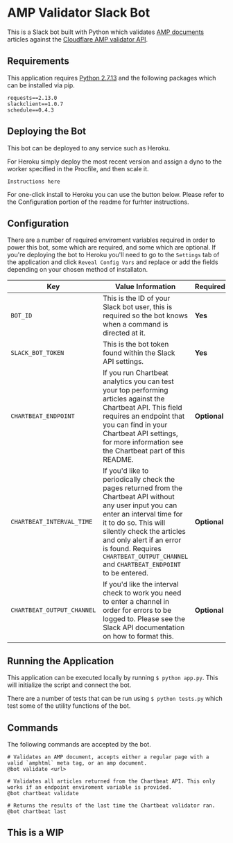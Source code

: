 # AMP Validator Slack Bot
This is a Slack bot built with Python which validates [AMP documents](https://www.ampproject.org/) articles against the [Cloudflare AMP validator API](https://blog.cloudflare.com/amp-validator-api/).


## Requirements
This application requires [Python 2.7.13](https://www.python.org/) and the following packages which can be installed via pip.

```
requests==2.13.0
slackclient==1.0.7
schedule==0.4.3
```


## Deploying the Bot
This bot can be deployed to any service such as Heroku.

For Heroku simply deploy the most recent version and assign a dyno to the worker specified in the Procfile, and then scale it.

```
Instructions here
```

For one-click install to Heroku you can use the button below. Please refer to the Configuration portion of the readme for furhter instructions. 

## Configuration
There are a number of required enviroment variables required in order to power this bot, some which are required, and some which are optional. If you're deploying the bot to Heroku you'll need to go to the `Settings` tab of the application and click `Reveal Config Vars` and replace or add the fields depending on your chosen method of installaton.


| Key  | Value Information | Required |
| ------------- | ------------- | ------------- |
| `BOT_ID`  | This is the ID of your Slack bot user, this is required so the bot knows when a command is directed at it.  | **Yes** |
| `SLACK_BOT_TOKEN`  | This is the bot token found within the Slack API settings.  | **Yes** |
| `CHARTBEAT_ENDPOINT`  | If you run Chartbeat analytics you can test your top performing articles against the Chartbeat API. This field requires an endpoint that you can find in your Chartbeat API settings, for more information see the Chartbeat part of this README.   | **Optional**  |
| `CHARTBEAT_INTERVAL_TIME`  | If you'd like to periodically check the pages returned from the Chartbeat API without any user input you can enter an interval time for it to do so. This will silently check the articles and only alert if an error is found. Requires `CHARTBEAT_OUTPUT_CHANNEL` and `CHARTBEAT_ENDPOINT` to be entered. | **Optional** |
| `CHARTBEAT_OUTPUT_CHANNEL`  | If you'd like the interval check to work you need to enter a channel in order for errors to be logged to. Please see the Slack API documentation on how to format this. | **Optional** |

## Running the Application
This application can be executed locally by running `$ python app.py`. This will initialize the script and connect the bot.

There are a number of tests that can be run using `$ python tests.py` which test some of the utility functions of the bot.


## Commands
The following commands are accepted by the bot.

```
# Validates an AMP document, accepts either a regular page with a valid `amphtml` meta tag, or an amp document.
@bot validate <url>

# Validates all articles returned from the Chartbeat API. This only works if an endpoint enviroment variable is provided.
@bot chartbeat validate

# Returns the results of the last time the Chartbeat validator ran.
@bot chartbeat last
```

## This is a WIP
